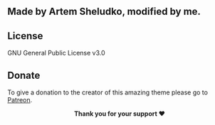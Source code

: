 ## Made by Artem Sheludko, modified by me.

## License

GNU General Public License v3.0

## Donate

<p>To give a donation to the creator of this amazing theme please go to <a href="https://www.patreon.com/artemsheludko" target="_blank">Patreon</a>.
<p align="center"><b>Thank you for your support ❤️</b></p>
